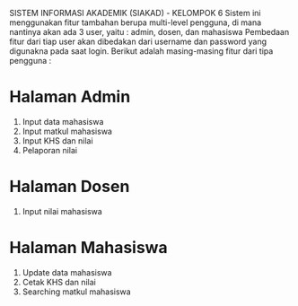 SISTEM INFORMASI AKADEMIK (SIAKAD) - KELOMPOK 6 
Sistem ini menggunakan fitur tambahan berupa multi-level pengguna, di mana nantinya akan ada 3 user, yaitu : admin, dosen, dan mahasiswa
Pembedaan fitur dari tiap user akan dibedakan dari username dan password yang digunakna pada saat login. Berikut adalah masing-masing fitur dari tipa pengguna :

# Halaman Admin
  1. Input data mahasiswa
  2. Input matkul mahasiswa
  3. Input KHS dan nilai
  4. Pelaporan nilai

# Halaman Dosen 
  1. Input nilai mahasiswa

# Halaman Mahasiswa
  1. Update data mahasiswa
  2. Cetak KHS dan nilai
  3. Searching matkul mahasiswa
